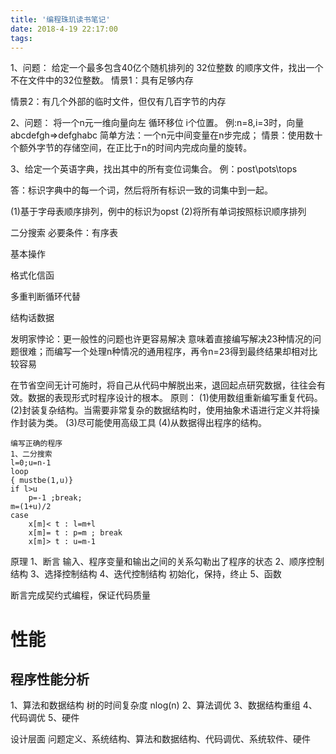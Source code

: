 ```yaml
---
title: '编程珠玑读书笔记'
date: 2018-4-19 22:17:00
tags:
---
```

1、问题：
给定一个最多包含40亿个随机排列的 32位整数 的顺序文件，找出一个不在文件中的32位整数。
情景1：具有足够内存

情景2：有几个外部的临时文件，但仅有几百字节的内存

2、问题：
将一个n元一维向量向左 循环移位 i个位置。
例:n=8,i=3时，向量abcdefgh=>defghabc
简单方法：一个n元中间变量在n步完成；
情景：使用数十个额外字节的存储空间，在正比于n的时间内完成向量的旋转。

3、给定一个英语字典，找出其中的所有变位词集合。
例：post\pots\tops

答：标识字典中的每一个词，然后将所有标识一致的词集中到一起。

(1)基于字母表顺序排列，例中的标识为opst
(2)将所有单词按照标识顺序排列

二分搜索 必要条件：有序表

基本操作

格式化信函

多重判断循环代替

结构话数据

发明家悖论：更一般性的问题也许更容易解决
意味着直接编写解决23种情况的问题很难；而编写一个处理n种情况的通用程序，再令n=23得到最终结果却相对比较容易

在节省空间无计可施时，将自己从代码中解脱出来，退回起点研究数据，往往会有效。数据的表现形式时程序设计的根本。
原则：
(1)使用数组重新编写重复代码。
(2)封装复杂结构。当需要非常复杂的数据结构时，使用抽象术语进行定义并将操作封装为类。
(3)尽可能使用高级工具
(4)从数据得出程序的结构。


    编写正确的程序
    1、二分搜索
    l=0;u=n-1
    loop
    { mustbe(1,u)}
    if l>u
        p=-1 ;break;
    m=(1+u)/2
    case 
        x[m]< t : l=m+l
        x[m]= t : p=m ; break
        x[m]> t : u=m-1

原理
1、断言 
输入、程序变量和输出之间的关系勾勒出了程序的状态
2、顺序控制结构
3、选择控制结构
4、迭代控制结构
初始化，保持，终止
5、函数

断言完成契约式编程，保证代码质量

# 性能

## 程序性能分析

1、算法和数据结构
树的时间复杂度 nlog(n)
2、算法调优
3、数据结构重组
4、代码调优
5、硬件

设计层面
问题定义、系统结构、算法和数据结构、代码调优、系统软件、硬件


